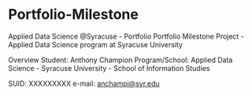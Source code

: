 # Portfolio-Milestone

Applied Data Science @Syracuse - Portfolio
Portfolio Milestone Project - Applied Data Science program at Syracuse University

Overview
Student: Anthony Champion
Program/School: Applied Data Science - Syracuse University - School of Information Studies

SUID: XXXXXXXXX
e-mail: anchampi@syr.edu
